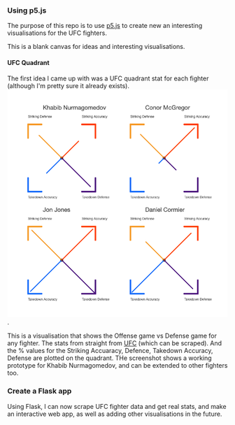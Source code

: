 ### Using p5.js

The purpose of this repo is to use [p5.js](https://p5js.org/) to create new an interesting visualisations for the UFC fighters. 

This is a blank canvas for ideas and interesting visualisations.

#### UFC Quadrant
The first idea I came up with was a UFC quadrant stat for each fighter (although I'm pretty sure it already exists). 
![khabib](./ufc_quadrant.png). 

This is a visualisation that shows the Offense game vs Defense game for any fighter. The stats from straight from [UFC](https://www.ufc.com/athlete/khabib-nurmagomedov) (which can be scraped). And the % values for the Striking Accuaracy, Defence, Takedown Accuracy, Defense are plotted on the quadrant. 
THe screenshot shows a working prototype for Khabib Nurmagomedov, and can be extended to other fighters too.

### Create a Flask app
Using Flask, I can now scrape UFC fighter data and get real stats, and make an interactive web app, as well as adding other visualisations in the future.
